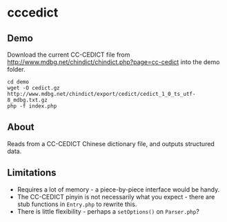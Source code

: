 # cccedict

## Demo
Download the current CC-CEDICT file from http://www.mdbg.net/chindict/chindict.php?page=cc-cedict into the demo folder.

```
cd demo
wget -O cedict.gz http://www.mdbg.net/chindict/export/cedict/cedict_1_0_ts_utf-8_mdbg.txt.gz
php -f index.php
```

## About
Reads from a CC-CEDICT Chinese dictionary file, and outputs structured data.

## Limitations
- Requires a lot of memory - a piece-by-piece interface would be handy.
- The CC-CEDICT pinyin is not necessarily what you expect - there are stub functions in ```Entry.php``` to rewrite this.
- There is little flexibility - perhaps a ```setOptions()``` on ```Parser.php```?
